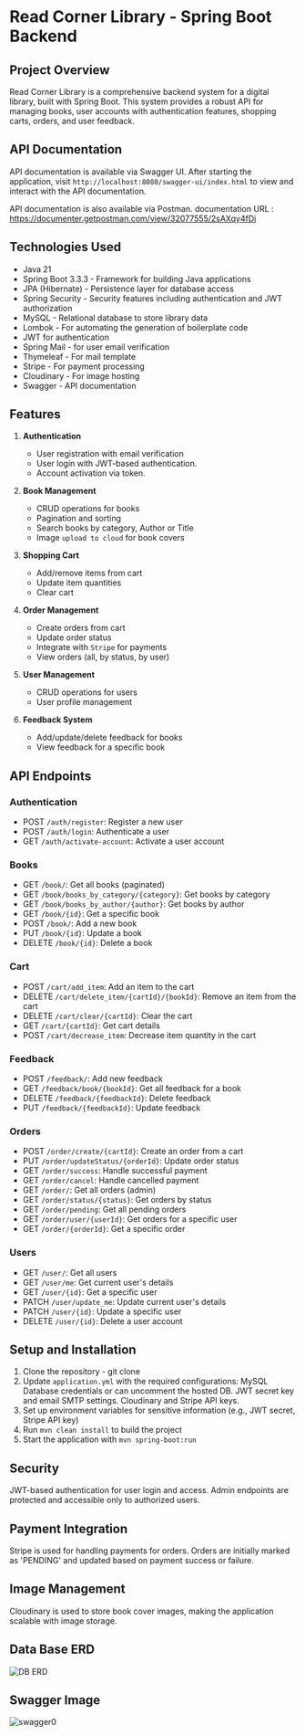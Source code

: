 # Read Corner Library - Spring Boot Backend

## Project Overview

Read Corner Library is a comprehensive backend system for a digital library, built with Spring Boot. This system provides a robust API for managing books, user accounts with authentication features, shopping carts, orders, and user feedback.

## API Documentation

API documentation is available via Swagger UI.
After starting the application, visit `http://localhost:8080/swagger-ui/index.html` to view and interact with the API documentation.

API documentation is also available via Postman.
documentation URL : https://documenter.getpostman.com/view/32077555/2sAXqy4fDi

## Technologies Used

- Java 21
- Spring Boot 3.3.3 - Framework for building Java applications
- JPA (Hibernate) - Persistence layer for database access
- Spring Security - Security features including authentication and JWT authorization
- MySQL - Relational database to store library data
- Lombok - For automating the generation of boilerplate code
- JWT for authentication
- Spring Mail - for user email verification
- Thymeleaf - For mail template
- Stripe - For payment processing
- Cloudinary - For image hosting
- Swagger - API documentation

## Features

1. **Authentication**
    - User registration with email verification
    - User login with JWT-based authentication.
    - Account activation via token.

2. **Book Management**
    - CRUD operations for books
    - Pagination and sorting
    - Search books by category, Author or Title 
    - Image `upload to cloud` for book covers

3. **Shopping Cart**
    - Add/remove items from cart
    - Update item quantities
    - Clear cart

4. **Order Management**
    - Create orders from cart
    - Update order status
    - Integrate with `Stripe` for payments
    - View orders (all, by status, by user)

5. **User Management**
    - CRUD operations for users
    - User profile management

6. **Feedback System**
    - Add/update/delete feedback for books
    - View feedback for a specific book

## API Endpoints

### Authentication
- POST `/auth/register`: Register a new user
- POST `/auth/login`: Authenticate a user
- GET `/auth/activate-account`: Activate a user account

### Books
- GET `/book/`: Get all books (paginated)
- GET `/book/books_by_category/{category}`: Get books by category
- GET `/book/books_by_author/{author}`: Get books by author
- GET `/book/{id}`: Get a specific book
- POST `/book/`: Add a new book
- PUT `/book/{id}`: Update a book
- DELETE `/book/{id}`: Delete a book

### Cart
- POST `/cart/add_item`: Add an item to the cart
- DELETE `/cart/delete_item/{cartId}/{bookId}`: Remove an item from the cart
- DELETE `/cart/clear/{cartId}`: Clear the cart
- GET `/cart/{cartId}`: Get cart details
- POST `/cart/decrease_item`: Decrease item quantity in the cart

### Feedback
- POST `/feedback/`: Add new feedback
- GET `/feedback/book/{bookId}`: Get all feedback for a book
- DELETE `/feedback/{feedbackId}`: Delete feedback
- PUT `/feedback/{feedbackId}`: Update feedback

### Orders
- POST `/order/create/{cartId}`: Create an order from a cart
- PUT `/order/updateStatus/{orderId}`: Update order status
- GET `/order/success`: Handle successful payment
- GET `/order/cancel`: Handle cancelled payment
- GET `/order/`: Get all orders (admin)
- GET `/order/status/{status}`: Get orders by status
- GET `/order/pending`: Get all pending orders
- GET `/order/user/{userId}`: Get orders for a specific user
- GET `/order/{orderId}`: Get a specific order

### Users
- GET `/user/`: Get all users
- GET `/user/me`: Get current user's details
- GET `/user/{id}`: Get a specific user
- PATCH `/user/update_me`: Update current user's details
- PATCH `/user/{id}`: Update a specific user
- DELETE `/user/{id}`: Delete a user account

## Setup and Installation

1. Clone the repository - git clone <repository-url>
2. Update `application.yml` with the required configurations:
   MySQL Database credentials or can uncomment the hosted DB.
   JWT secret key and email SMTP settings.
   Cloudinary and Stripe API keys.
3. Set up environment variables for sensitive information (e.g., JWT secret, Stripe API key)
4. Run `mvn clean install` to build the project
5. Start the application with `mvn spring-boot:run`

## Security
JWT-based authentication for user login and access.
Admin endpoints are protected and accessible only to authorized users.

## Payment Integration
Stripe is used for handling payments for orders. Orders are initially marked as 'PENDING' and updated based on payment success or failure.

## Image Management
Cloudinary is used to store book cover images, making the application scalable with image storage.

## Data Base ERD
![DB ERD](https://github.com/user-attachments/assets/9b2270fe-7247-452b-b653-7c1ad3423236)

## Swagger Image
![swagger0](https://github.com/user-attachments/assets/0d00b1d4-4ea0-4c73-b75a-b0abdeb25f8f)




